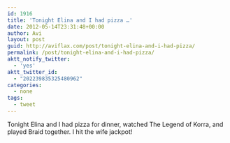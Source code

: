 ```yaml
---
id: 1916
title: 'Tonight Elina and I had pizza …'
date: 2012-05-14T23:31:48+00:00
author: Avi
layout: post
guid: http://aviflax.com/post/tonight-elina-and-i-had-pizza/
permalink: /post/tonight-elina-and-i-had-pizza/
aktt_notify_twitter:
  - 'yes'
aktt_twitter_id:
  - "202239835325480962"
categories:
  - none
tags:
  - tweet
---
```

Tonight Elina and I had pizza for dinner, watched The Legend of Korra, and played Braid together. I hit the wife jackpot!